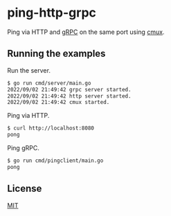 # ping-http-grpc

Ping via HTTP and [gRPC](https://grpc.io) on the same port using [cmux](https://github.com/soheilhy/cmux).

## Running the examples

Run the server.

```sh
$ go run cmd/server/main.go
2022/09/02 21:49:42 grpc server started.
2022/09/02 21:49:42 http server started.
2022/09/02 21:49:42 cmux started.
```

Ping via HTTP.

```sh
$ curl http://localhost:8080
pong
```

Ping gRPC.

```sh
$ go run cmd/pingclient/main.go
pong
```

## License

[MIT](./LICENSE)
